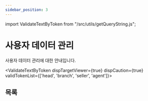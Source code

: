 ```yaml
---
sidebar_position: 3
---
```


import ValidateTextByToken from "/src/utils/getQueryString.js";

# 사용자 데이터 관리

사용자 데이터 관리에 대한 안내입니다.

<ValidateTextByToken dispTargetViewer={true} dispCaution={true} validTokenList={['head', 'branch', 'seller', 'agent']}></ValidateTextByToken>

## 목록
 
